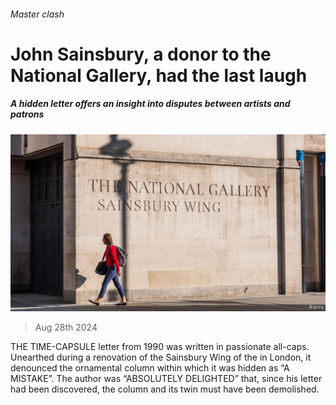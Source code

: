 ###### Master clash

# John Sainsbury, a donor to the National Gallery, had the last laugh 

##### A hidden letter offers an insight into disputes between artists and patrons 

![image](images/20240831_CUP503.jpg) 

> Aug 28th 2024 

THE TIME-CAPSULE letter from 1990 was written in passionate all-caps. Unearthed during a renovation of the Sainsbury Wing of the  in London, it denounced the ornamental column within which it was hidden as “A MISTAKE”. The author was “ABSOLUTELY DELIGHTED” that, since his letter had been discovered, the column and its twin must have been demolished.

